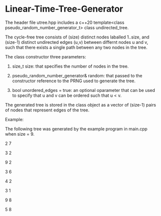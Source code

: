 # Linear-Time-Tree-Generator

The header file utree.hpp includes a c++20 template\<class pseudo_random_number_generator_t\> class undirected_tree.

The cycle-free tree consists of (size) distinct nodes laballed 1..size, and (size-1) distinct undirected edges (u,v) between differnt nodes u and v, such that there exists a single path between any two nodes in the tree. 

The class constructor three parameters:

1. size_t size: that specifies the number of nodes in the tree.

2. pseudo_random_number_generator& random: that passed to the constructor reference to the PRNG used to generate the tree. 

3. bool unordered_edges = true: an optional oparameter that can be used to specify that u and v can be ordered such that u < v.

The generated tree is stored in the class object as a vector of (size-1) pairs of nodes that represent edges of the tree. 
  
Example:
  
The following tree was generated by the example program in main.cpp when size = 9.
  
2 7
  
3 2
  
9 2
  
3 6
  
4 2
  
3 1
  
9 8
  
5 8
